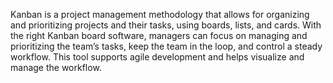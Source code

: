 Kanban is a project management methodology that allows for organizing and prioritizing
projects and their tasks, using boards, lists, and cards. With the right Kanban board software,
managers can focus on managing and prioritizing the team’s tasks, keep the team in the loop,
and control a steady workflow. This tool supports agile development and helps visualize and
manage the workflow.
